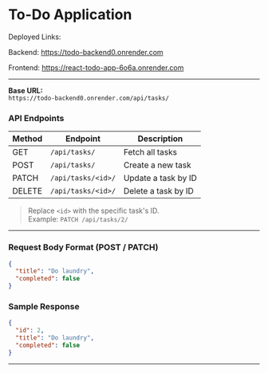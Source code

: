 # To-Do Application

Deployed Links:

Backend:  https://todo-backend0.onrender.com

Frontend: https://react-todo-app-6o6a.onrender.com

---

**Base URL:**  
`https://todo-backend0.onrender.com/api/tasks/`

### API Endpoints

| Method | Endpoint             | Description               |
|--------|----------------------|---------------------------|
| GET    | `/api/tasks/`        | Fetch all tasks           |
| POST   | `/api/tasks/`        | Create a new task         |
| PATCH  | `/api/tasks/<id>/`   | Update a task by ID       |
| DELETE | `/api/tasks/<id>/`   | Delete a task by ID       |

> Replace `<id>` with the specific task's ID.  
> Example: `PATCH /api/tasks/2/`

---

### Request Body Format (POST / PATCH)

```json
{
  "title": "Do laundry",
  "completed": false
}
```

### Sample Response

```json
{
  "id": 2,
  "title": "Do laundry",
  "completed": false
}
```

---
